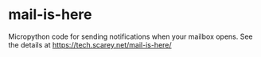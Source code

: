 # mail-is-here
Micropython code for sending notifications when your mailbox opens.  See the details at https://tech.scarey.net/mail-is-here/
